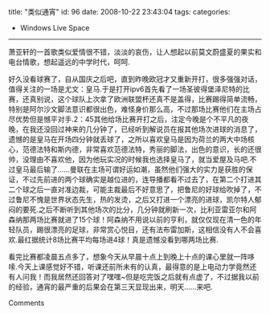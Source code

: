 title: "类似通宵"
id: 96
date: 2008-10-22 23:43:04
tags: 
categories: 
- Windows Live Space
---


萧亚轩的一首歌类似爱情很不错，淡淡的哀伤，让人想起以前莫文蔚盛夏的果实和电台情歌，想起遥远的中学时代，呵呵.

好久没看球赛了，自从国庆之后吧，直到昨晚欧冠才又重新开打，很多强强对话，值得关注的一场是尤文：皇马.于是打开ipv6首先看了一场圣彼得堡泽尼特的比赛，还真别说，这个球队上次拿了欧洲联盟杯还真不是盖得，比赛踢得简单流畅，特别是阿尔沙文脚法意识都很出色，难怪身价那么高，不过那场比赛他们在主场占尽优势但是憾平对手.2：45其他给场比赛开打之后，注定今晚是个不平凡的夜晚，在我还没回过神来的几分钟了，已经听到解说员在报其他场次进球的消息了，遗憾的是皇马在开场四分钟就丢球了，之所以喜欢皇马是因为荷兰的两大中场核心，范德法特和斯内德，非常喜欢范德法特，秀丽的脚法，出色的意识，长的还很帅，没理由不喜欢他，因为他玩实况的时候我也选择皇马了，就当爱屋及马吧.不过皇马最后输了……曼联在主场可谓好运如潮，虽然他们强大的实力是获胜的保证，不过先前进的两个球确实是越位进的，连导播都看不过去了，在第二个打进其二个球之后一直对准边裁，可能主裁最后不好意思了，把鲁尼的好球给吹掉了，不过鲁尼不愧是世界状态先生，热的发烫，之后又打进一个漂亮的进球，凯尔特人郁闷的要死.之后不断听到其他场次的比分，几分钟就刷新一次，比利亚雷亚尔和阿森纳那两场比赛就进了15个球！阿森纳不用说以前的亨利，就仅仅现在清一色的年轻队员，踢很漂亮的足球，非常赏心悦目，还有法布雷加斯，这相信没有人不会喜欢.最红据统计8场比赛平均每场进4球！真是遗憾没看到哪两场比赛.

看完比赛都凌晨五点多了，想象今天从早晨十点上到晚上十点的课心里就一阵哆嗦.今天上课感觉好不错，听课还前所未有的认真，最得意的是上电动力学竟然还有人问我！而我居然还回答对了嘿嘿~但是吃完饭之后就有点虚了，不过据我以前的经验，通宵的最严重的后果会在第三天显现出来，明天……来吧.

Comments

